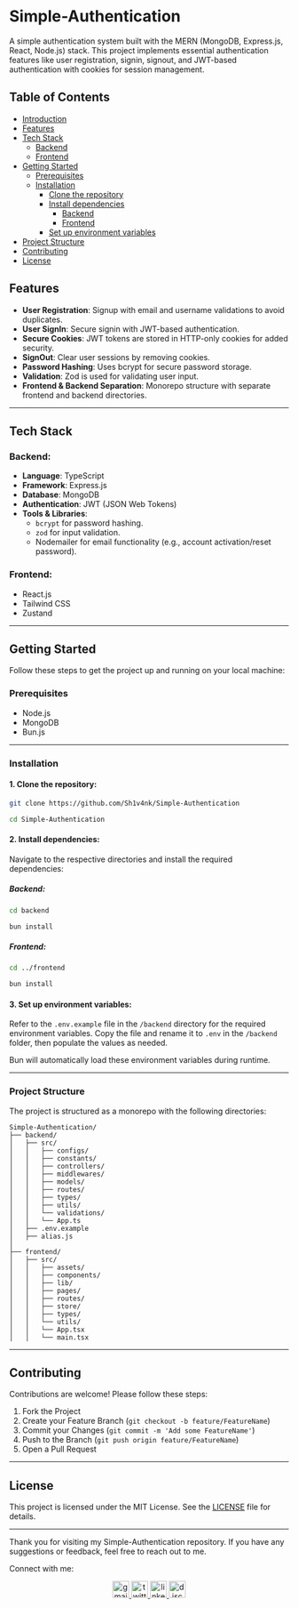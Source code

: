 # Simple-Authentication

A simple authentication system built with the MERN (MongoDB, Express.js, React, Node.js) stack. This project implements essential authentication features like user registration, signin, signout, and JWT-based authentication with cookies for session management.

## Table of Contents

- [Introduction](#simple-authentication)
- [Features](#features)
- [Tech Stack](#tech-stack)
  - [Backend](#backend)
  - [Frontend](#frontend)
- [Getting Started](#getting-started)
  - [Prerequisites](#prerequisites)
  - [Installation](#installation)
    - [Clone the repository](#1-clone-the-repository)
    - [Install dependencies](#2-install-dependencies)
      - [Backend](#backend-1)
      - [Frontend](#frontend-1)
    - [Set up environment variables](#3-set-up-environment-variables)
- [Project Structure](#project-structure)
- [Contributing](#contributing)
- [License](#license)

## Features

- **User Registration**: Signup with email and username validations to avoid duplicates.
- **User SignIn**: Secure signin with JWT-based authentication.
- **Secure Cookies**: JWT tokens are stored in HTTP-only cookies for added security.
- **SignOut**: Clear user sessions by removing cookies.
- **Password Hashing**: Uses bcrypt for secure password storage.
- **Validation**: Zod is used for validating user input.
- **Frontend & Backend Separation**: Monorepo structure with separate frontend and backend directories.

---

## Tech Stack

### Backend:
- **Language**: TypeScript
- **Framework**: Express.js
- **Database**: MongoDB
- **Authentication**: JWT (JSON Web Tokens)
- **Tools & Libraries**:
  - `bcrypt` for password hashing.
  - `zod` for input validation.
  - Nodemailer for email functionality (e.g., account activation/reset password).

### Frontend:
- React.js
- Tailwind CSS
- Zustand
---

## Getting Started

Follow these steps to get the project up and running on your local machine:

### Prerequisites

- Node.js
- MongoDB
- Bun.js

---

### Installation

#### 1. Clone the repository:

```bash
git clone https://github.com/Sh1v4nk/Simple-Authentication

cd Simple-Authentication
```
#### 2. Install dependencies:
Navigate to the respective directories and install the required dependencies:

##### Backend:

```bash
cd backend

bun install
```

##### Frontend:
```bash
cd ../frontend

bun install
```

#### 3. Set up environment variables:

Refer to the `.env.example` file in the `/backend` directory for the required environment variables. Copy the file and rename it to `.env` in the `/backend` folder, then populate the values as needed.

Bun will automatically load these environment variables during runtime.

---

### Project Structure

The project is structured as a monorepo with the following directories:

```plaintext
Simple-Authentication/
├── backend/
│   ├── src/
│   │   ├── configs/
│   │   ├── constants/
│   │   ├── controllers/
│   │   ├── middlewares/
│   │   ├── models/
│   │   ├── routes/
│   │   ├── types/
│   │   ├── utils/
│   │   └── validations/
│   │   └── App.ts
│   ├── .env.example
│   ├── alias.js
│   
├── frontend/
│   ├── src/
│   │   ├── assets/
│   │   ├── components/
│   │   ├── lib/
│   │   ├── pages/
│   │   ├── routes/
│   │   ├── store/
│   │   ├── types/
│   │   └── utils/
│   │   └── App.tsx
│   │   └── main.tsx
```
---

## Contributing

Contributions are welcome! Please follow these steps:

1. Fork the Project
2. Create your Feature Branch (`git checkout -b feature/FeatureName`)
3. Commit your Changes (`git commit -m 'Add some FeatureName'`)
4. Push to the Branch (`git push origin feature/FeatureName`)
5. Open a Pull Request

---

## License

This project is licensed under the MIT License. See the [LICENSE](https://github.com/Sh1v4nk/Simple-Authentication/blob/main/LICENSE) file for details.


---

Thank you for visiting my Simple-Authentication repository. If you have any suggestions or feedback, feel free to reach out to me.

Connect with me:

<div align="center">
  <a href="mailto:shivankpandey113@gmail.com" target="_blank">
    <img src="https://img.shields.io/static/v1?message=Gmail&logo=gmail&label=&color=D14836&logoColor=white&labelColor=&style=for-the-badge" height="30" alt="gmail logo"  />
  </a>
  <a href="https://twitter.com/sh1v4nk" target="_blank">
    <img src="https://img.shields.io/static/v1?message=Twitter&logo=twitter&label=&color=1DA1F2&logoColor=white&labelColor=&style=for-the-badge" height="30" alt="twitter logo"  />
  </a>
    <a href="https://www.linkedin.com/in/sh1v4nk/" target="_blank">
    <img src="https://img.shields.io/static/v1?message=LinkedIn&logo=linkedin&label=&color=0077B5&logoColor=white&labelColor=&style=for-the-badge" height="30" alt="linkedin logo"  />
  </a>
  <a href="https://discord.com/users/571299781096505344" target="_blank">
    <img src="https://img.shields.io/static/v1?message=Discord&logo=discord&label=&color=7289DA&logoColor=white&labelColor=&style=for-the-badge" height="30" alt="discord logo"  />
  </a>
</div>
